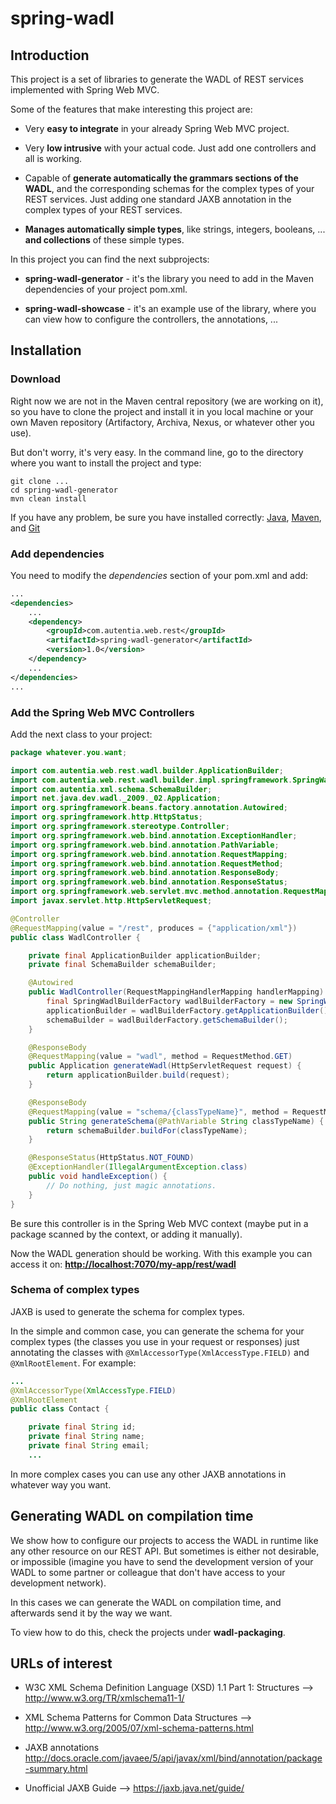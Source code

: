 spring-wadl
===========

Introduction
------------

This project is a set of libraries to generate the WADL of REST services implemented with Spring Web MVC.

Some of the features that make interesting this project are:

 *  Very **easy to integrate** in your already Spring Web MVC project.

 *  Very **low intrusive** with your actual code. Just add one controllers and all is working.

 *  Capable of **generate automatically the grammars sections of the WADL**, and the corresponding schemas for the
    complex types of your REST services. Just adding one standard JAXB annotation in the complex types of your REST
    services.

 *  **Manages automatically simple types**, like strings, integers, booleans, ... **and collections** of these simple
    types.


In this project you can find the next subprojects:

 *  **spring-wadl-generator** - it's the library you need to add in the Maven dependencies of your project pom.xml.

 *  **spring-wadl-showcase** - it's an example use of the library, where you can view how to configure the controllers,
    the annotations, ...



Installation
------------

### Download

Right now we are not in the Maven central repository (we are working on it), so you have to clone the project and
install it in you local machine or your own Maven repository (Artifactory, Archiva, Nexus, or whatever other you use).

But don't worry, it's very easy. In the command line, go to the directory where you want to install the project and
type:

    git clone ...
    cd spring-wadl-generator
    mvn clean install

If you have any problem, be sure you have installed correctly:
[Java](http://www.oracle.com/technetwork/java/javase/downloads/index.html),
[Maven](http://maven.apache.org/), and [Git](http://git-scm.com/)



### Add dependencies

You need to modify the _dependencies_ section of your pom.xml and add:

```xml
...
<dependencies>
    ...
    <dependency>
        <groupId>com.autentia.web.rest</groupId>
        <artifactId>spring-wadl-generator</artifactId>
        <version>1.0</version>
    </dependency>
    ...
</dependencies>
...
```



### Add the Spring Web MVC Controllers

Add the next class to your project:

```java
package whatever.you.want;

import com.autentia.web.rest.wadl.builder.ApplicationBuilder;
import com.autentia.web.rest.wadl.builder.impl.springframework.SpringWadlBuilderFactory;
import com.autentia.xml.schema.SchemaBuilder;
import net.java.dev.wadl._2009._02.Application;
import org.springframework.beans.factory.annotation.Autowired;
import org.springframework.http.HttpStatus;
import org.springframework.stereotype.Controller;
import org.springframework.web.bind.annotation.ExceptionHandler;
import org.springframework.web.bind.annotation.PathVariable;
import org.springframework.web.bind.annotation.RequestMapping;
import org.springframework.web.bind.annotation.RequestMethod;
import org.springframework.web.bind.annotation.ResponseBody;
import org.springframework.web.bind.annotation.ResponseStatus;
import org.springframework.web.servlet.mvc.method.annotation.RequestMappingHandlerMapping;
import javax.servlet.http.HttpServletRequest;

@Controller
@RequestMapping(value = "/rest", produces = {"application/xml"})
public class WadlController {

    private final ApplicationBuilder applicationBuilder;
    private final SchemaBuilder schemaBuilder;

    @Autowired
    public WadlController(RequestMappingHandlerMapping handlerMapping) {
        final SpringWadlBuilderFactory wadlBuilderFactory = new SpringWadlBuilderFactory(handlerMapping);
        applicationBuilder = wadlBuilderFactory.getApplicationBuilder();
        schemaBuilder = wadlBuilderFactory.getSchemaBuilder();
    }

    @ResponseBody
    @RequestMapping(value = "wadl", method = RequestMethod.GET)
    public Application generateWadl(HttpServletRequest request) {
        return applicationBuilder.build(request);
    }

    @ResponseBody
    @RequestMapping(value = "schema/{classTypeName}", method = RequestMethod.GET)
    public String generateSchema(@PathVariable String classTypeName) {
        return schemaBuilder.buildFor(classTypeName);
    }

    @ResponseStatus(HttpStatus.NOT_FOUND)
    @ExceptionHandler(IllegalArgumentException.class)
    public void handleException() {
        // Do nothing, just magic annotations.
    }
}
```

Be sure this controller is in the Spring Web MVC context (maybe put in a package scanned by the context, or adding it
manually).

Now the WADL generation should be working. With this example you can access it on:
**<http://localhost:7070/my-app/rest/wadl>**



### Schema of complex types

JAXB is used to generate the schema for complex types.

In the simple and common case, you can generate the schema for your complex types (the classes you use in your request
or responses) just annotating the classes with `@XmlAccessorType(XmlAccessType.FIELD)` and `@XmlRootElement`.
For example:

```java
...
@XmlAccessorType(XmlAccessType.FIELD)
@XmlRootElement
public class Contact {

    private final String id;
    private final String name;
    private final String email;
    ...
```

In more complex cases you can use any other JAXB annotations in whatever way you want.



Generating WADL on compilation time
-----------------------------------

We show how to configure our projects to access the WADL in runtime like any other resource on our REST API. But
sometimes is either not desirable, or impossible (imagine you have to send the development version of your WADL to some
partner or colleague that don't have access to your development network).

In this cases we can generate the WADL on compilation time, and afterwards send it by the way we want.

To view how to do this, check the projects under **wadl-packaging**.



URLs of interest
----------------

 *  W3C XML Schema Definition Language (XSD) 1.1 Part 1: Structures --> <http://www.w3.org/TR/xmlschema11-1/>

 *  XML Schema Patterns for Common Data Structures --> <http://www.w3.org/2005/07/xml-schema-patterns.html>

 *  JAXB annotations <http://docs.oracle.com/javaee/5/api/javax/xml/bind/annotation/package-summary.html>

 *  Unofficial JAXB Guide --> <https://jaxb.java.net/guide/>
